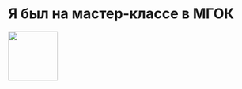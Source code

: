 <div>
<h1 style="displayLinline-block;"> Я был на мастер-классе в МГОК </h1>
<img style="displayLinline-block;" src="https://user-images.githubusercontent.com/27802579/218446128-e76af488-456b-4018-875b-f8f923550f95.png" height=100, weight=100 />
</div>
